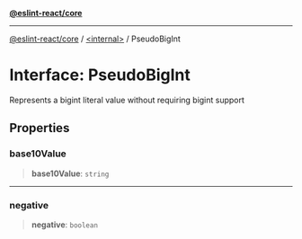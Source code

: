 [**@eslint-react/core**](../../README.md)

***

[@eslint-react/core](../../README.md) / [\<internal\>](../README.md) / PseudoBigInt

# Interface: PseudoBigInt

Represents a bigint literal value without requiring bigint support

## Properties

### base10Value

> **base10Value**: `string`

***

### negative

> **negative**: `boolean`

